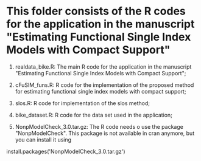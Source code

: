 # This folder consists of the R codes for the application in the manuscript "Estimating Functional Single Index Models with Compact Support"

 1. realdata_bike.R: The main R code for the application in the manuscript "Estimating Functional Single Index Models with Compact Support";

 2. cFuSIM_funs.R: R code for the implementation of the proposed method for estimating functional single index models with compact support;

 3. slos.R: R code for implementation of the slos method;

 4. bike_dataset.R: R code for the data set used in the application;
 
  5. NonpModelCheck_3.0.tar.gz: The R code needs o use the package "NonpModelCheck". This package is not available in cran anymore, but you can install it using 

install.packages('NonpModelCheck_3.0.tar.gz') 
